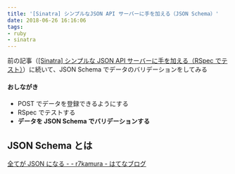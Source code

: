 ```yaml
---
title: '[Sinatra] シンプルなJSON API サーバーに手を加える（JSON Schema）'
date: 2018-06-26 16:16:06
tags:
- ruby
- sinatra
---
```


前の記事（[[Sinatra] シンプルな JSON API サーバーに手を加える（RSpec でテスト）](https://t-kojima.github.io/2018/06/26/0021-sinatra-simple-json-api-3/)）に続いて、JSON Schema でデータのバリデーションをしてみる

#### おしながき

- POST でデータを登録できるようにする
- RSpec でテストする
- **データを JSON Schema でバリデーションする**

<!-- more -->

## JSON Schema とは

[全てが JSON になる - - r7kamura - はてなブログ](http://r7kamura.hatenablog.com/entry/2014/06/10/023433)
